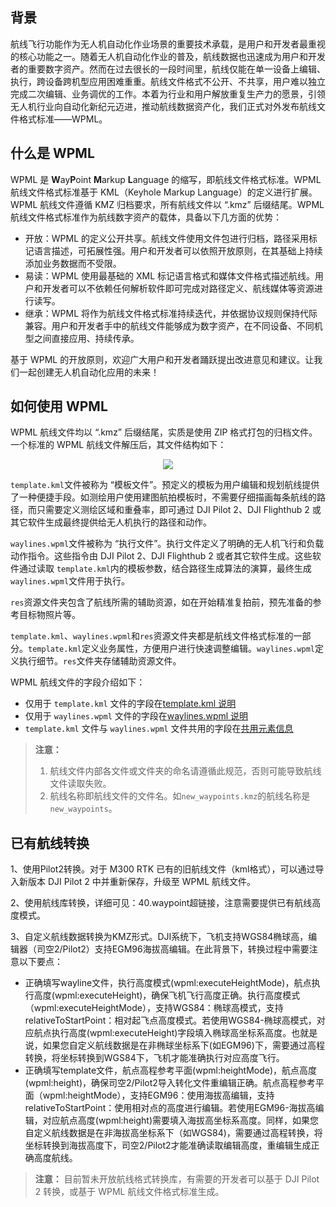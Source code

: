 
## 背景

航线飞行功能作为无人机自动化作业场景的重要技术承载，是用户和开发者最重视的核心功能之一。随着无人机自动化作业的普及，航线数据也迅速成为用户和开发者的重要数字资产。然而在过去很长的一段时间里，航线仅能在单一设备上编辑、执行，跨设备跨机型应用困难重重。航线文件格式不公开、不共享，用户难以独立完成二次编辑、业务调优的工作。本着为行业和用户解放重复生产力的愿景，引领无人机行业向自动化新纪元迈进，推动航线数据资产化，我们正式对外发布航线文件格式标准——WPML。

## 什么是 WPML

WPML 是 **W**ay**P**oint **M**arkup **L**anguage 的缩写，即航线文件格式标准。WPML 航线文件格式标准基于 KML（Keyhole Markup Language）的定义进行扩展。WPML 航线文件遵循 KMZ 归档要求，所有航线文件以 “.kmz” 后缀结尾。WPML 航线文件格式标准作为航线数字资产的载体，具备以下几方面的优势：

* 开放：WPML 的定义公开共享。航线文件使用文件包进行归档，路径采用标记语言描述，可拓展性强。用户和开发者可以依照开放原则，在其基础上持续添加业务数据而不受限。
* 易读：WPML 使用最基础的 XML 标记语言格式和媒体文件格式描述航线。用户和开发者可以不依赖任何解析软件即可完成对路径定义、航线媒体等资源进行读写。
* 继承：WPML 将作为航线文件格式标准持续迭代，并依据协议规则保持代际兼容。用户和开发者手中的航线文件能够成为数字资产，在不同设备、不同机型之间直接应用、持续传承。

基于 WPML 的开放原则，欢迎广大用户和开发者踊跃提出改进意见和建议。让我们一起创建无人机自动化应用的未来！

## 如何使用 WPML

WPML 航线文件均以 “.kmz” 后缀结尾，实质是使用 ZIP 格式打包的归档文件。一个标准的 WPML 航线文件解压后，其文件结构如下：

<div align=center>
<img src="https://terra-1-g.djicdn.com/84f990b0bbd145e6a3930de0c55d3b2b/admin/doc/721986d3-18dc-416e-9c13-a8f13b02935b.png" style="width:auto"/>
</div>

`template.kml`文件被称为 “模板文件”。预定义的模板为用户编辑和规划航线提供了一种便捷手段。如测绘用户使用建图航拍模板时，不需要仔细描画每条航线的路径，而只需要定义测绘区域和重叠率，即可通过 DJI Pilot 2、DJI Flighthub 2 或其它软件生成最终提供给无人机执行的路径和动作。

`waylines.wpml`文件被称为 “执行文件”。执行文件定义了明确的无人机飞行和负载动作指令。这些指令由 DJI Pilot 2、DJI Flighthub 2 或者其它软件生成。这些软件通过读取 `template.kml`内的模板参数，结合路径生成算法的演算，最终生成`waylines.wpml`文件用于执行。

`res`资源文件夹包含了航线所需的辅助资源，如在开始精准复拍前，预先准备的参考目标物照片等。

`template.kml`、`waylines.wpml`和`res`资源文件夹都是航线文件格式标准的一部分。`template.kml`定义业务属性，方便用户进行快速调整编辑。`waylines.wpml`定义执行细节。`res`文件夹存储辅助资源文件。

WPML 航线文件的字段介绍如下：
* 仅用于 `template.kml` 文件的字段在[template.kml 说明](https://developer.dji.com/doc/cloud-api-tutorial/cn/api-reference/dji-wpml/template-kml.html)
* 仅用于 `waylines.wpml` 文件的字段在[waylines.wpml 说明](https://developer.dji.com/doc/cloud-api-tutorial/cn/api-reference/dji-wpml/waylines-wpml.html)
* `template.kml` 文件与 `waylines.wpml` 文件共用的字段在[共用元素信息](https://developer.dji.com/doc/cloud-api-tutorial/cn/api-reference/dji-wpml/common-element.html)

> **注意：**
>
> 1. 航线文件内部各文件或文件夹的命名请遵循此规范，否则可能导致航线文件读取失败。
> 2. 航线名称即航线文件的文件名。如`new_waypoints.kmz`的航线名称是`new_waypoints`。


## 已有航线转换

1、使用Pilot2转换。对于 M300 RTK 已有的旧航线文件（kml格式），可以通过导入新版本 DJI Pilot 2 中并重新保存，升级至 WPML 航线文件。

2、使用航线库转换，详细可见：40.waypoint超链接，注意需要提供已有航线高度模式。

3、自定义航线数据转换为KMZ形式。DJI系统下，飞机支持WGS84椭球高，编辑器（司空2/Pilot2）支持EGM96海拔高编辑。在此背景下，转换过程中需要注意以下要点：
* 正确填写wayline文件，执行高度模式(wpml:executeHeightMode)，航点执行高度(wpml:executeHeight)，确保飞机飞行高度正确。执行高度模式（wpml:executeHeightMode），支持WGS84：椭球高模式，支持relativeToStartPoint：相对起飞点高度模式。若使用WGS84-椭球高模式，对应航点执行高度(wpml:executeHeight)字段填入椭球高坐标系高度。也就是说，如果您自定义航线数据是在非椭球坐标系下(如EGM96)下，需要通过高程转换，将坐标转换到WGS84下，飞机才能准确执行对应高度飞行。
* 正确填写template文件，航点高程参考平面(wpml:heightMode)，航点高度(wpml:height)，确保司空2/Pilot2导入转化文件重编辑正确。航点高程参考平面（wpml:heightMode），支持EGM96：使用海拔高编辑，支持relativeToStartPoint：使用相对点的高度进行编辑。若使用EGM96-海拔高编辑，对应航点高度(wpml:height)需要填入海拔高坐标系高度。同样，如果您自定义航线数据是在非海拔高坐标系下（如WGS84)，需要通过高程转换，将坐标转换到海拔高度下，司空2/Pilot2才能准确读取编辑高度，重编辑生成正确高度航线。

> **注意：** 目前暂未开放航线格式转换库，有需要的开发者可以基于 DJI Pilot 2 转换，或基于 WPML 航线文件格式标准生成。
